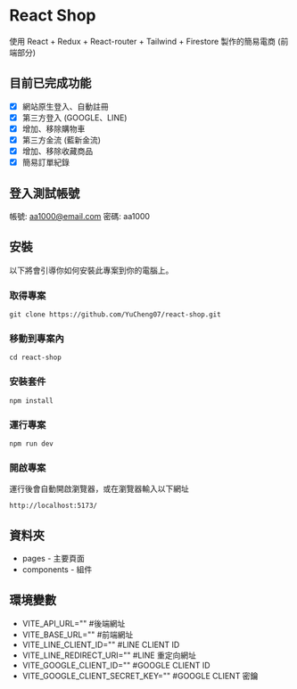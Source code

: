 # React Shop

使用 React + Redux + React-router + Tailwind + Firestore 製作的簡易電商 (前端部分)

## 目前已完成功能

- [x] 網站原生登入、自動註冊
- [x] 第三方登入 (GOOGLE、LINE)
- [x] 增加、移除購物車
- [x] 第三方金流 (藍新金流)
- [x] 增加、移除收藏商品
- [x] 簡易訂單紀錄

## 登入測試帳號

帳號: aa1000@email.com
密碼: aa1000

## 安裝
以下將會引導你如何安裝此專案到你的電腦上。

### 取得專案

```
git clone https://github.com/YuCheng07/react-shop.git
```

### 移動到專案內

```
cd react-shop
```

### 安裝套件

```
npm install
```

### 運行專案

```
npm run dev
```

### 開啟專案

運行後會自動開啟瀏覽器，或在瀏覽器輸入以下網址

```
http://localhost:5173/
```

## 資料夾
- pages - 主要頁面
- components - 組件

## 環境變數
- VITE_API_URL=""  #後端網址
- VITE_BASE_URL=""  #前端網址
- VITE_LINE_CLIENT_ID=""  #LINE CLIENT ID
- VITE_LINE_REDIRECT_URI=""  #LINE 重定向網址
- VITE_GOOGLE_CLIENT_ID=""  #GOOGLE CLIENT ID
- VITE_GOOGLE_CLIENT_SECRET_KEY=""  #GOOGLE CLIENT 密鑰